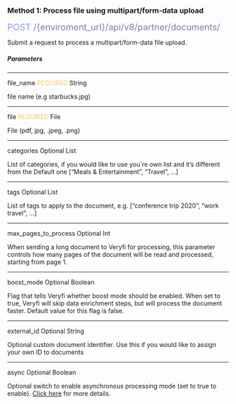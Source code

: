 ### Method 1: Process file using multipart/form-data upload

<span style="color: #8B99EE;font-size: 20px">POST</span><span style="color: #7D819E;font-size: 20px"> /{enviroment_url}/api/v8/partner/documents/</span>

Submit a request to process a multipart/form-data file upload.

##### Parameters

---
<span className="parameter-text">file_name</span> <span style="color: #FFC56D;font-size: 14px" className="parameter-info">REQUIRED</span> <span className="parameter-info">String</span>

file name (e.g starbucks.jpg)

---

<span className="parameter-text">file</span> <span style="color: #FFC56D;font-size: 14px" className="parameter-info">REQUIRED</span> <span className="parameter-info">File</span>

File (pdf, jpg, .jpeg, .png)

---

<span className="parameter-text">categories</span> <span className="parameter-info">Optional</span> <span className="parameter-info">List</span>

List of categories, if you would like to use you`re own list and it’s different from the Default one [“Meals & Entertainment”, “Travel”, ...]

---

<span className="parameter-text">tags</span> <span className="parameter-info">Optional</span> <span className="parameter-info">List</span>

List of tags to apply to the document, e.g. [“conference trip 2020”, “work travel”, ...]

---
<span className="parameter-text">max_pages_to_process<span> <span className="parameter-info">Optional</span> <span className="parameter-info">Int</span>

When sending a long document to Veryfi for processing, this parameter controls how many pages of the document will be read and processed, starting from page 1.

---
<span className="parameter-text">boost_mode<span> <span className="parameter-info">Optional</span> <span className="parameter-info">Boolean</span>

Flag that tells Veryfi whether boost mode should be enabled. When set to true, Veryfi will skip data enrichment steps, but will process the document faster. Default value for this flag is false.

---
<span className="parameter-text">external_id</span> <span className="parameter-info">Optional</span> <span className="parameter-info">String</span>

Optional custom document identifier. Use this if you would like to assign your own ID to documents

---
<span className="parameter-text">async</span> <span className="parameter-info">Optional</span> <span className="parameter-info">Boolean</span>

Optional switch to enable asynchronous processing mode (set to true to enable). [Click here]() for more details.

